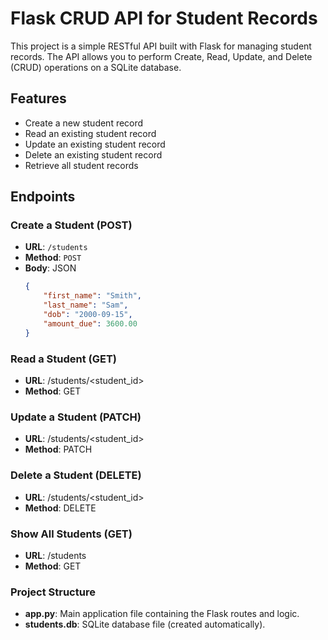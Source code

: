 # Flask CRUD API for Student Records

This project is a simple RESTful API built with Flask for managing student records. The API allows you to perform Create, Read, Update, and Delete (CRUD) operations on a SQLite database.

## Features

- Create a new student record
- Read an existing student record
- Update an existing student record
- Delete an existing student record
- Retrieve all student records

## Endpoints

### Create a Student (POST)
- **URL**: `/students`
- **Method**: `POST`
- **Body**: JSON
  ```json
  {
      "first_name": "Smith",
      "last_name": "Sam",
      "dob": "2000-09-15",
      "amount_due": 3600.00
  }


### Read a Student (GET)
- **URL**: /students/<student_id>
- **Method**: GET

### Update a Student (PATCH)
- **URL**: /students/<student_id>
- **Method**: PATCH

### Delete a Student (DELETE)
- **URL**: /students/<student_id>
- **Method**: DELETE

### Show All Students (GET)
- **URL**: /students
- **Method**: GET

### Project Structure
- **app.py**: Main application file containing the Flask routes and logic.
- **students.db**: SQLite database file (created automatically).
